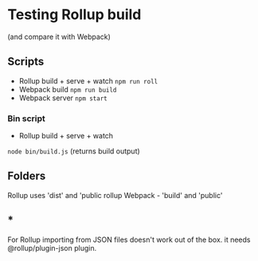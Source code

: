 # Testing Rollup build

(and compare it with Webpack)

## Scripts

- Rollup build + serve + watch
  `npm run roll`
- Webpack build
  `npm run build`
- Webpack server
  `npm start`

### Bin script

- Rollup build + serve + watch

`node bin/build.js` (returns build output)

## Folders

Rollup uses 'dist' and 'public rollup
Webpack - 'build' and 'public'

## \*

For Rollup importing from JSON files doesn't work out of the box. it needs @rollup/plugin-json plugin.
